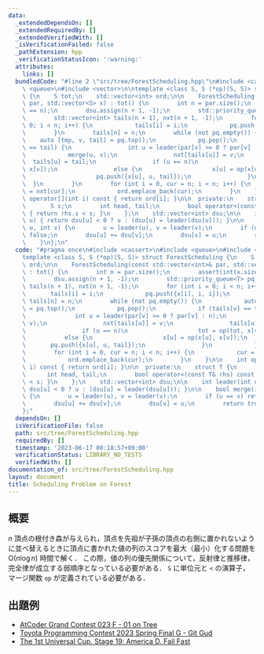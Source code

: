 ```yaml
---
data:
  _extendedDependsOn: []
  _extendedRequiredBy: []
  _extendedVerifiedWith: []
  _isVerificationFailed: false
  _pathExtension: hpp
  _verificationStatusIcon: ':warning:'
  attributes:
    links: []
  bundledCode: "#line 2 \"src/tree/ForestScheduling.hpp\"\n#include <cassert>\n#include\
    \ <queue>\n#include <vector>\n\ntemplate <class S, S (*op)(S, S)> struct ForestScheduling\
    \ {\n    S tot;\n    std::vector<int> ord;\n\n    ForestScheduling(const std::vector<int>&\
    \ par, std::vector<S> x) : tot() {\n        int n = par.size();\n        assert(int(x.size())\
    \ == n);\n        dsu.assign(n + 1, -1);\n        std::priority_queue<T> pq;\n\
    \        std::vector<int> tails(n + 1), nxt(n + 1, -1);\n        for (int i =\
    \ 0; i < n; i++) {\n            tails[i] = i;\n            pq.push({x[i], i, i});\n\
    \        }\n        tails[n] = n;\n        while (not pq.empty()) {\n        \
    \    auto [tmp, v, tail] = pq.top();\n            pq.pop();\n            if (tails[v]\
    \ == tail) {\n                int u = leader(par[v] >= 0 ? par[v] : n);\n    \
    \            merge(u, v);\n                nxt[tails[u]] = v;\n              \
    \  tails[u] = tail;\n                if (u == n)\n                    tot = op(tot,\
    \ x[v]);\n                else {\n                    x[u] = op(x[u], x[v]);\n\
    \                    pq.push({x[u], u, tail});\n                }\n          \
    \  }\n        }\n        for (int i = 0, cur = n; i < n; i++) {\n            cur\
    \ = nxt[cur];\n            ord.emplace_back(cur);\n        }\n    }\n\n    int\
    \ operator[](int i) const { return ord[i]; }\n\n  private:\n    struct T {\n \
    \       S s;\n        int head, tail;\n        bool operator<(const T& rhs) const\
    \ { return rhs.s < s; }\n    };\n    std::vector<int> dsu;\n\n    int leader(int\
    \ u) { return dsu[u] < 0 ? u : (dsu[u] = leader(dsu[u])); }\n\n    bool merge(int\
    \ u, int v) {\n        u = leader(u), v = leader(v);\n        if (u == v) return\
    \ false;\n        dsu[u] += dsu[v];\n        dsu[v] = u;\n        return true;\n\
    \    }\n};\n"
  code: "#pragma once\n#include <cassert>\n#include <queue>\n#include <vector>\n\n\
    template <class S, S (*op)(S, S)> struct ForestScheduling {\n    S tot;\n    std::vector<int>\
    \ ord;\n\n    ForestScheduling(const std::vector<int>& par, std::vector<S> x)\
    \ : tot() {\n        int n = par.size();\n        assert(int(x.size()) == n);\n\
    \        dsu.assign(n + 1, -1);\n        std::priority_queue<T> pq;\n        std::vector<int>\
    \ tails(n + 1), nxt(n + 1, -1);\n        for (int i = 0; i < n; i++) {\n     \
    \       tails[i] = i;\n            pq.push({x[i], i, i});\n        }\n       \
    \ tails[n] = n;\n        while (not pq.empty()) {\n            auto [tmp, v, tail]\
    \ = pq.top();\n            pq.pop();\n            if (tails[v] == tail) {\n  \
    \              int u = leader(par[v] >= 0 ? par[v] : n);\n                merge(u,\
    \ v);\n                nxt[tails[u]] = v;\n                tails[u] = tail;\n\
    \                if (u == n)\n                    tot = op(tot, x[v]);\n     \
    \           else {\n                    x[u] = op(x[u], x[v]);\n             \
    \       pq.push({x[u], u, tail});\n                }\n            }\n        }\n\
    \        for (int i = 0, cur = n; i < n; i++) {\n            cur = nxt[cur];\n\
    \            ord.emplace_back(cur);\n        }\n    }\n\n    int operator[](int\
    \ i) const { return ord[i]; }\n\n  private:\n    struct T {\n        S s;\n  \
    \      int head, tail;\n        bool operator<(const T& rhs) const { return rhs.s\
    \ < s; }\n    };\n    std::vector<int> dsu;\n\n    int leader(int u) { return\
    \ dsu[u] < 0 ? u : (dsu[u] = leader(dsu[u])); }\n\n    bool merge(int u, int v)\
    \ {\n        u = leader(u), v = leader(v);\n        if (u == v) return false;\n\
    \        dsu[u] += dsu[v];\n        dsu[v] = u;\n        return true;\n    }\n\
    };"
  dependsOn: []
  isVerificationFile: false
  path: src/tree/ForestScheduling.hpp
  requiredBy: []
  timestamp: '2023-06-17 00:18:57+09:00'
  verificationStatus: LIBRARY_NO_TESTS
  verifiedWith: []
documentation_of: src/tree/ForestScheduling.hpp
layout: document
title: Scheduling Problem on Forest
---
```


## 概要

$n$ 頂点の根付き森が与えられ，頂点を先祖が子孫の頂点の右側に置かれないように並べ替えるときに頂点に書かれた値の列のスコアを最大（最小）化する問題を $\mathrm{O}(n \log n)$ 時間で解く．
この際，値の列の優先関係について，反射律と推移律，完全律が成立する弱順序となっている必要がある．
`S` に単位元と `<` の演算子，マージ関数 `op` が定義されている必要がある．

## 出題例
- [AtCoder Grand Contest 023 F - 01 on Tree](https://atcoder.jp/contests/agc023/tasks/agc023_f)
- [Toyota Programming Contest 2023 Spring Final G - Git Gud](https://atcoder.jp/contests/toyota2023spring-final/tasks/toyota2023spring_final_g)
- [The 1st Universal Cup. Stage 19: America D. Fail Fast](https://qoj.ac/contest/1248/problem/6561?v=1)
